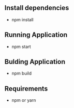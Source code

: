 ## Install dependencies
- npm install

## Running Application
- npm start

## Bulding Application
- npm build

## Requirements
- npm or yarn

